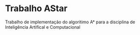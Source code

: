 # Trabalho AStar
 Trabalho de implementação do algoritimo A* para a disciplina de Inteligência Artifical e Computacional
